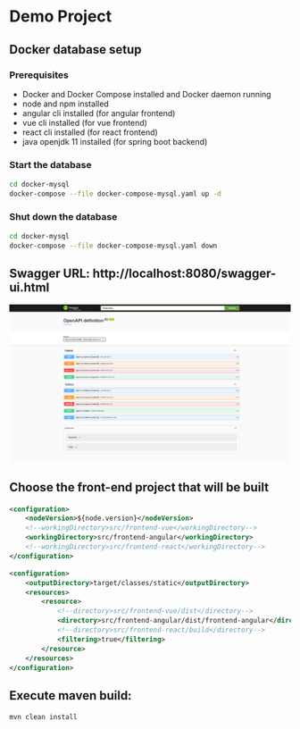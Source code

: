 # Demo Project

## Docker database setup

### Prerequisites
- Docker and Docker Compose installed and Docker daemon running
- node and npm installed
- angular cli installed (for angular frontend)
- vue cli installed (for vue frontend)
- react cli installed (for react frontend)
- java openjdk 11 installed (for spring boot backend)

### Start the database
```bash
cd docker-mysql
docker-compose --file docker-compose-mysql.yaml up -d
```

### Shut down the database
```bash
cd docker-mysql
docker-compose --file docker-compose-mysql.yaml down
```

## Swagger URL: http://localhost:8080/swagger-ui.html

![alt text](./docs/ToDoSwagger.png)

## Choose the front-end project that will be built

```xml
<configuration>
    <nodeVersion>${node.version}</nodeVersion>
    <!--workingDirectory>src/frontend-vue</workingDirectory-->
    <workingDirectory>src/frontend-angular</workingDirectory>
    <!--workingDirectory>src/frontend-react</workingDirectory-->
</configuration>
```

```xml
<configuration>
    <outputDirectory>target/classes/static</outputDirectory>
    <resources>
        <resource>
            <!--directory>src/frontend-vue/dist</directory-->
            <directory>src/frontend-angular/dist/frontend-angular</directory>
            <!--directory>src/frontend-react/build</directory-->
            <filtering>true</filtering>
        </resource>
    </resources>
</configuration>
```

## Execute maven build:

```bash
mvn clean install
```